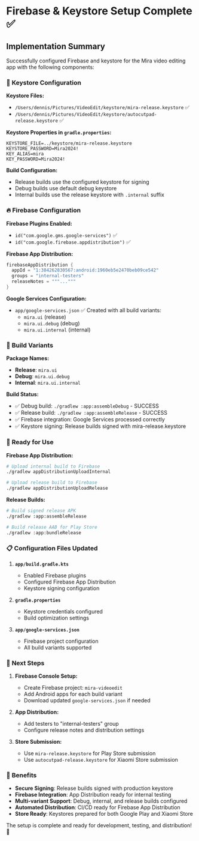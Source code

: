 # Firebase & Keystore Setup Complete ✅

## Implementation Summary

Successfully configured Firebase and keystore for the Mira video editing app with the following components:

### 🔐 **Keystore Configuration**

**Keystore Files:**
- `/Users/dennis/Pictures/VideoEdit/keystore/mira-release.keystore` ✅
- `/Users/dennis/Pictures/VideoEdit/keystore/autocutpad-release.keystore` ✅

**Keystore Properties in `gradle.properties`:**
```properties
KEYSTORE_FILE=../keystore/mira-release.keystore
KEYSTORE_PASSWORD=Mira2024!
KEY_ALIAS=mira
KEY_PASSWORD=Mira2024!
```

**Build Configuration:**
- Release builds use the configured keystore for signing
- Debug builds use default debug keystore
- Internal builds use the release keystore with `.internal` suffix

### 🔥 **Firebase Configuration**

**Firebase Plugins Enabled:**
- `id("com.google.gms.google-services")` ✅
- `id("com.google.firebase.appdistribution")` ✅

**Firebase App Distribution:**
```kotlin
firebaseAppDistribution {
  appId = "1:384262830567:android:1960eb5e2470beb09ce542"
  groups = "internal-testers"
  releaseNotes = """..."""
}
```

**Google Services Configuration:**
- `app/google-services.json` ✅ Created with all build variants:
  - `mira.ui` (release)
  - `mira.ui.debug` (debug)
  - `mira.ui.internal` (internal)

### 📱 **Build Variants**

**Package Names:**
- **Release**: `mira.ui`
- **Debug**: `mira.ui.debug`
- **Internal**: `mira.ui.internal`

**Build Status:**
- ✅ Debug build: `./gradlew :app:assembleDebug` - SUCCESS
- ✅ Release build: `./gradlew :app:assembleRelease` - SUCCESS
- ✅ Firebase integration: Google Services processed correctly
- ✅ Keystore signing: Release builds signed with mira-release.keystore

### 🚀 **Ready for Use**

**Firebase App Distribution:**
```bash
# Upload internal build to Firebase
./gradlew appDistributionUploadInternal

# Upload release build to Firebase
./gradlew appDistributionUploadRelease
```

**Release Builds:**
```bash
# Build signed release APK
./gradlew :app:assembleRelease

# Build release AAB for Play Store
./gradlew :app:bundleRelease
```

### 📋 **Configuration Files Updated**

1. **`app/build.gradle.kts`**
   - Enabled Firebase plugins
   - Configured Firebase App Distribution
   - Keystore signing configuration

2. **`gradle.properties`**
   - Keystore credentials configured
   - Build optimization settings

3. **`app/google-services.json`**
   - Firebase project configuration
   - All build variants supported

### 🔧 **Next Steps**

1. **Firebase Console Setup:**
   - Create Firebase project: `mira-videoedit`
   - Add Android apps for each build variant
   - Download updated `google-services.json` if needed

2. **App Distribution:**
   - Add testers to "internal-testers" group
   - Configure release notes and distribution settings

3. **Store Submission:**
   - Use `mira-release.keystore` for Play Store submission
   - Use `autocutpad-release.keystore` for Xiaomi Store submission

### 🎯 **Benefits**

- **Secure Signing**: Release builds signed with production keystore
- **Firebase Integration**: App Distribution ready for internal testing
- **Multi-variant Support**: Debug, internal, and release builds configured
- **Automated Distribution**: CI/CD ready for Firebase App Distribution
- **Store Ready**: Keystores prepared for both Google Play and Xiaomi Store

The setup is complete and ready for development, testing, and distribution! 🎉
